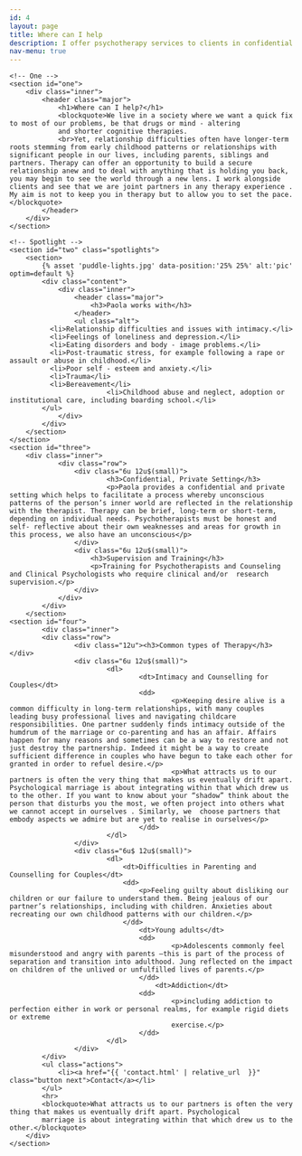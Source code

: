 ```yaml
---
id: 4
layout: page
title: Where can I help
description: I offer psychotherapy services to clients in confidential and private settings as well as reflective practice groups for clinical and management teams in nhs, charity and business settings.
nav-menu: true
---
```


<!-- Main -->

<div id="main" class="alt">

    <!-- One -->
    <section id="one">
    	<div class="inner">
    		<header class="major">
    			<h1>Where can I help?</h1>
    			<blockquote>We live in a society where we want a quick fix to most of our problems, be that drugs or mind - altering
    			and shorter cognitive therapies.
    			<br>Yet, relationship difficulties often have longer-term roots stemming from early childhood patterns or relationships with significant people in our lives, including parents, siblings and partners. Therapy can offer an opportunity to build a secure relationship anew and to deal with anything that is holding you back, you may begin to see the world through a new lens. I work alongside clients and see that we are joint partners in any therapy experience . My aim is not to keep you in therapy but to allow you to set the pace.</blockquote>
    		</header>
    	</div>
    </section>

    <!-- Spotlight -->
    <section id="two" class="spotlights">
    	<section>
    		{% asset 'puddle-lights.jpg' data-position:'25% 25%' alt:'pic' optim=default %}
    		<div class="content">
    			<div class="inner">
    				<header class="major">
    					<h3>Paola works with</h3>
    				</header>
    				<ul class="alt">
              <li>Relationship difficulties and issues with intimacy.</li>
              <li>Feelings of loneliness and depression.</li>
              <li>Eating disorders and body - image problems.</li>
              <li>Post-traumatic stress, for example following a rape or assault or abuse in childhood.</li>
              <li>Poor self - esteem and anxiety.</li>
              <li>Trauma</li>
              <li>Bereavement</li>
    						<li>Childhood abuse and neglect, adoption or institutional care, including boarding school.</li>
          	</ul>
    			</div>
    		</div>
    	</section>
    </section>
    <section id="three">
    	<div class="inner">
    			<div class="row">
    				<div class="6u 12u$(small)">
    						<h3>Confidential, Private Setting</h3>
    						<p>Paola provides a confidential and private setting which helps to facilitate a process whereby unconscious patterns of the person’s inner world are reflected in the relationship with the therapist. Therapy can be brief, long-term or short-term, depending on individual needs. Psychotherapists must be honest and self- reflective about their own weaknesses and areas for growth in this process, we also have an unconscious</p>
    				</div>
    				<div class="6u 12u$(small)">
    					<h3>Supervision and Training</h3>
    					<p>Training for Psychotherapists and Counseling and Clinical Psychologists who require clinical and/or  research supervision.</p>
    				</div>
    			</div>
    		</div>
    	</section>
    <section id="four">
    		<div class="inner">
    		<div class="row">
    				<div class="12u"><h3>Common types of Therapy</h3></div>
    				<div class="6u 12u$(small)">
    						<dl>
    								<dt>Intimacy and Counselling for Couples</dt>
    								<dd>
    										<p>Keeping desire alive is a common difficulty in long-term relationships, with many couples leading busy professional lives and navigating childcare responsibilities. One partner suddenly finds intimacy outside of the humdrum of the marriage or co-parenting and has an affair. Affairs happen for many reasons and sometimes can be a way to restore and not just destroy the partnership. Indeed it might be a way to create sufficient difference in couples who have begun to take each other for granted in order to refuel desire.</p>
    										<p>What attracts us to our partners is often the very thing that makes us eventually drift apart. Psychological marriage is about integrating within that which drew us to the other. If you want to know about your “shadow” think about the person that disturbs you the most, we often project into others what we cannot accept in ourselves . Similarly, we  choose partners that embody aspects we admire but are yet to realise in ourselves</p>
    								</dd>
    						</dl>
    				</div>
    				<div class="6u$ 12u$(small)">
    						<dl>
    							<dt>Difficulties in Parenting and Counselling for Couples</dt>
    							<dd>
    								<p>Feeling guilty about disliking our children or our failure to understand them. Being jealous of our partner’s relationships, including with children. Anxieties about recreating our own childhood patterns with our children.</p>
    							</dd>
    								<dt>Young adults</dt>
    								<dd>
    										<p>Adolescents commonly feel misunderstood and angry with parents –this is part of the process of separation and transition into adulthood. Jung reflected on the impact on children of the unlived or unfulfilled lives of parents.</p>
    								</dd>
    									<dt>Addiction</dt>
    								<dd>
    										<p>including addiction to perfection either in work or personal realms, for example rigid diets or extreme
    										exercise.</p>
    								</dd>
    						</dl>
    				</div>
    		</div>
    		<ul class="actions">
    			<li><a href="{{ 'contact.html' | relative_url  }}" class="button next">Contact</a></li>
    		</ul>
    		<hr>
    		<blockquote>What attracts us to our partners is often the very thing that makes us eventually drift apart. Psychological
    		marriage is about integrating within that which drew us to the other.</blockquote>
    	</div>
    </section>

</div>
